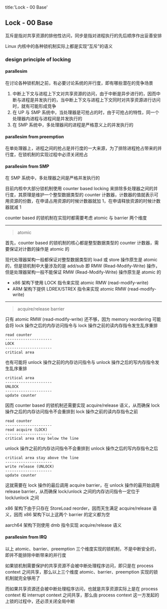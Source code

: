 title:'Lock - 00 Base'
## Lock - 00 Base


互斥是指对共享资源的排他性访问，同步是指对进程执行的先后顺序作出妥善安排

Linux 内核中的各种锁机制实际上都是实现“互斥”的语义


### design principle of locking

#### parallesim

在讨论各种锁机制之前，有必要讨论系统的并行度，即有哪些潜在的竞争场景

1. 中断上下文与进程上下文对共享资源的访问，由于中断是异步进行的，因而中断与进程是并发执行的，当中断上下文与进程上下文同时对共享资源进行访问时，就有可能形成竞争
2. 在 UP 与 SMP 系统中，当处理器是可抢占的时，由于可抢占的特性，同一个处理器内进程与进程间是并发执行的
3. 在 SMP 系统中，多处理器间的进程是严格意义上的并发执行的


#### parallesim from preemption

在单处理器上，进程之间的抢占是并行度的一大来源，为了排除进程抢占带来的并行度，在锁机制的实现过程中必须关闭抢占


#### parallesim from SMP

在 SMP 系统中，多处理器之间是严格并发执行的

目前内核中大部分锁机制使用 counter based locking 来排除多处理器之间的并行度，其原理是维护一个整型数据类型的 counter 计数器，计数器的值就表示可用资源的份数，在申请占用资源的时候计数器就加 1，在申请释放资源的时候计数器就减 1

counter based 的锁机制在实现时都需要考虑 atomic 与 barrier 两个维度

---

> atomic

首先，counter based 的锁机制的核心都是整型数据类型的 counter 计数器，需要保证对计数的操作是 atomic 的

现代处理器架构一般都保证对整型数据类型的 load 或 store 操作原生是 atomic 的，但是锁机制中大量涉及的是 add/sub 即 RMW (Read-Modify-Write) 操作，但是处理器架构一般不能保证 RMW (Read-Modify-Write) 操作原生是 atomic 的

- x86 架构下使用 LOCK 指令来实现 atomic RMW (read-modify-write)
- ARM 架构下提供 LDREX/STREX 指令来实现 atomic RMW (read-modify-write)

---

> acquire/release barrier

只有 atomic RMW (read-modify-write) 还不够，因为 memory reordering 可能会将 lock 操作之后的内存访问指令与 lock 操作之前的读内存指令发生乱序重排

```
read counter
---------------------
LOCK
---------------------
critical area
```

也有可能将 unlock 操作之前的内存访问指令与 unlock 操作之后的写内存指令发生乱序重排

```
critical area
---------------------
UNLOCK
---------------------
update counter
```


因而 counter based 的锁机制还需要实现 acquire/release 语义，从而确保 lock 操作之后的内存访问指令不会重排到 lock 操作之前的读内存指令之前

```
read counter
---------------------
read acquire (LOCK)
---------------------
critical area stay below the line
```

unlock 操作之前的内存访问指令不会重排到 unlock 操作之后的写内存指令之后

```
critical area stay above the line
---------------------
write release (UNLOCK)
---------------------
update counter
```


这就需要在 lock 操作的最后调用 acquire barrier，在 unlock 操作的最开始调用 release barrier，从而确保 lock/unlock 之间的内存访问指令一定位于 lock/unlock 之间

x86 架构下由于只存在 StoreLoad reorder，因而天生满足 acquire/release 语义，因而 x86 架构下以上这两个 barrier 的定义都为空

aarch64 架构下则使用 dmb 指令实现 acquire/release 语义


#### parallesim from IRQ

以上 atomic、barrier、preemption 三个维度实现的锁机制，不是中断安全的，即并不能排除中断带来的并行度

如果锁机制需要保护的共享资源不会被中断处理程序访问，即只是在 process context 之间共享，那么以上三个维度 atomic、barrier、preemption 实现的锁机制就完全够用了

而如果共享资源还会被中断处理程序访问，也就是共享资源实际上是在 process context 和 interrupt context 之间共享，那么由 process context 这一方发起的上锁的过程中，还必须关闭全局中断
